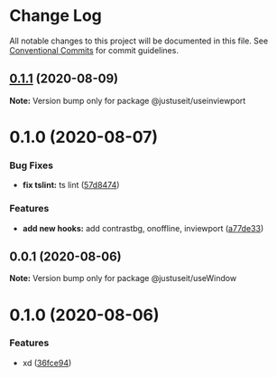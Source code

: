 # Change Log

All notable changes to this project will be documented in this file.
See [Conventional Commits](https://conventionalcommits.org) for commit guidelines.

## [0.1.1](https://github.com/volkerchartier/justuseit/compare/@justuseit/useinviewport@0.1.0...@justuseit/useinviewport@0.1.1) (2020-08-09)

**Note:** Version bump only for package @justuseit/useinviewport





# 0.1.0 (2020-08-07)


### Bug Fixes

* **fix tslint:** ts lint ([57d8474](https://github.com/volkerchartier/justuseit/commit/57d8474c8d1aae460e08bc71601f6d474f8ba43f))


### Features

* **add new hooks:** add contrastbg, onoffline, inviewport ([a77de33](https://github.com/volkerchartier/justuseit/commit/a77de331e731341c230e0429fa7a077ac39423bb))





## 0.0.1 (2020-08-06)

**Note:** Version bump only for package @justuseit/useWindow





# 0.1.0 (2020-08-06)


### Features

* xd ([36fce94](https://github.com/volkerchartier/justuseit/commit/36fce942e465a01ae7c97696f3a558a3bffcbbef))
